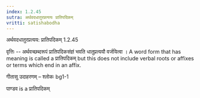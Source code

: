 ```yaml
---
index: 1.2.45
sutra: अर्थवदधातुरप्रत्ययः प्रातिपदिकम्
vritti: satishabodha
---
```



 अर्थवदधातुरप्रत्यय: प्रातिपदिकम् 1.2.45 


वृत्तिः -- अर्थवच्छब्दरूपं प्रातिपदिकसंज्ञं भवति धातुप्रत्ययौ वर्जयित्वा । A word form that has meaning is called a प्रातिपदिकम् but this does not include verbal roots or affixes or terms which end in an affix. 


गीतासु उदाहरणम् – श्लोकः bg1-1 


पाण्डव is a प्रातिपदिकम् 


